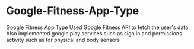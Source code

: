 # Google-Fitness-App-Type
Google Fitness App Type 
Used Google Fitness API to fetch the user's data 
Also implemented google play services such as sign in and permissions activity such as for physical and body sensors
